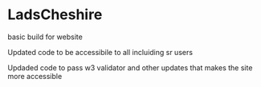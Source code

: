 # LadsCheshire

basic build for website


Updated code to be accessibile to all incluiding sr users

Updaded code to pass w3 validator and other updates that makes the site more accessible
